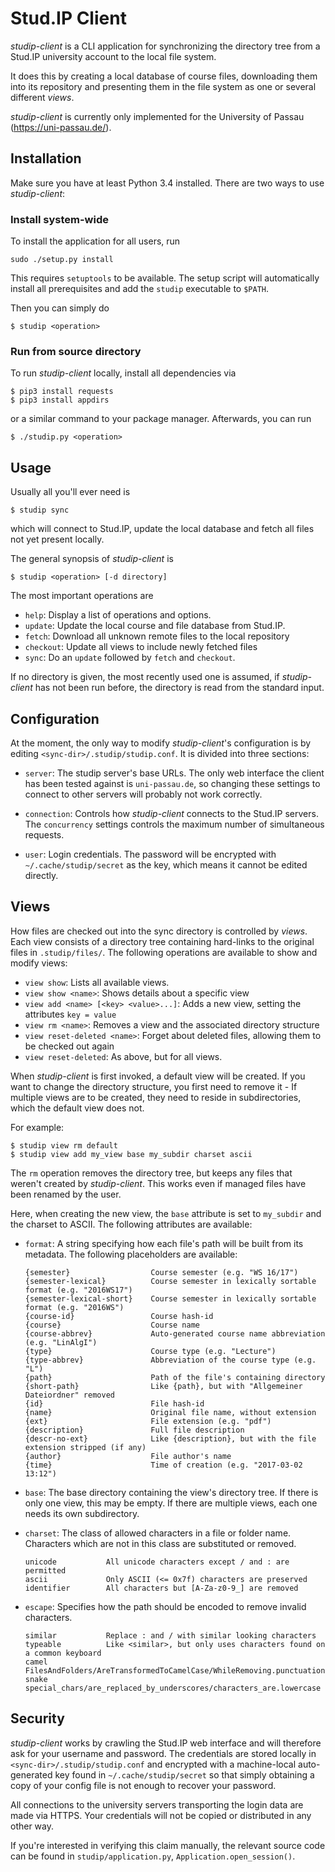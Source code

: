 Stud.IP Client
==============

_studip-client_ is a CLI application for synchronizing the directory tree from a Stud.IP
university account to the local file system.

It does this by creating a local database of course files, downloading them into its repository
and presenting them in the file system as one or several different _views_.

_studip-client_ is currently only implemented for the University of Passau (https://uni-passau.de/).

Installation
------------

Make sure you have at least Python 3.4 installed. There are two ways to use _studip-client_:

### Install system-wide

To install the application for all users, run

```
sudo ./setup.py install
```

This requires `setuptools` to be available. The setup script will
automatically install all prerequisites and add the `studip` executable to `$PATH`.

Then you can simply do

```
$ studip <operation>
```

### Run from source directory

To run _studip-client_ locally, install all dependencies via

```
$ pip3 install requests
$ pip3 install appdirs
```

or a similar command to your package manager. Afterwards, you can run

```
$ ./studip.py <operation>
```

Usage
-----

Usually all you'll ever need is

```
$ studip sync
```

which will connect to Stud.IP, update the local database and fetch all files not yet present
locally.

The general synopsis of _studip-client_ is

```
$ studip <operation> [-d directory]
```

The most important operations are

- `help`: Display a list of operations and options.
- `update`: Update the local course and file database from Stud.IP.
- `fetch`: Download all unknown remote files to the local repository
- `checkout`: Update all views to include newly fetched files
- `sync`: Do an `update` followed by `fetch` and `checkout`.

If no directory is given, the most recently used one is assumed, if _studip-client_ has not been
run before, the directory is read from the standard input.

Configuration
-------------

At the moment, the only way to modify _studip-client_'s configuration is by editing
`<sync-dir>/.studip/studip.conf`. It is divided into three sections:

- `server`: The studip server's base URLs. The only web interface the client has been tested
  against is `uni-passau.de`, so changing these settings to connect to other servers will probably
  not work correctly.

- `connection`: Controls how _studip-client_ connects to the Stud.IP servers. The `concurrency`
  settings controls the maximum number of simultaneous requests.

- `user`: Login credentials. The password will be encrypted with `~/.cache/studip/secret` as the
  key, which means it cannot be edited directly.

Views
-----

How files are checked out into the sync directory is controlled by _views_. Each view consists of
a directory tree containing hard-links to the original files in `.studip/files/`. The following
operations are available to show and modify views:

- `view show`: Lists all available views.
- `view show <name>`: Shows details about a specific view
- `view add <name> [<key> <value>...]`: Adds a new view, setting the attributes `key = value`
- `view rm <name>`: Removes a view and the associated directory structure
- `view reset-deleted <name>`: Forget about deleted files, allowing them to be checked out again
- `view reset-deleted`: As above, but for all views.

When _studip-client_ is first invoked, a default view will be created. If you want to change
the directory structure, you first need to remove it - If multiple views are to be created, they
need to reside in subdirectories, which the default view does not.

For example:

```
$ studip view rm default
$ studip view add my_view base my_subdir charset ascii
```

The `rm` operation removes the directory tree, but keeps any files that weren't created by
_studip-client_. This works even if managed files have been renamed by the user.

Here, when creating the new view, the `base` attribute is set to `my_subdir` and the charset to
ASCII. The following attributes are available:

- `format`: A string specifying how each file's path will be built from its metadata. The
    following placeholders are available:

    ```
    {semester}                  Course semester (e.g. "WS 16/17")
    {semester-lexical}          Course semester in lexically sortable format (e.g. "2016WS17")
    {semester-lexical-short}    Course semester in lexically sortable format (e.g. "2016WS")
    {course-id}                 Course hash-id
    {course}                    Course name
    {course-abbrev}             Auto-generated course name abbreviation (e.g. "LinAlgI")
    {type}                      Course type (e.g. "Lecture")
    {type-abbrev}               Abbreviation of the course type (e.g. "L")
    {path}                      Path of the file's containing directory
    {short-path}                Like {path}, but with "Allgemeiner Dateiordner" removed
    {id}                        File hash-id
    {name}                      Original file name, without extension
    {ext}                       File extension (e.g. "pdf")
    {description}               Full file description
    {descr-no-ext}              Like {description}, but with the file extension stripped (if any)
    {author}                    File author's name
    {time}                      Time of creation (e.g. "2017-03-02 13:12")
    ```

- `base`: The base directory containing the view's directory tree. If there is only one view,
    this may be empty. If there are multiple views, each one needs its own subdirectory.

- `charset`: The class of allowed characters in a file or folder name. Characters which are not
    in this class are substituted or removed.

    ```
    unicode           All unicode characters except / and : are permitted
    ascii             Only ASCII (<= 0x7f) characters are preserved
    identifier        All characters but [A-Za-z0-9_] are removed
    ```

- `escape`: Specifies how the path should be encoded to remove invalid characters.

    ```
    similar           Replace : and / with similar looking characters
    typeable          Like <similar>, but only uses characters found on a common keyboard
    camel             FilesAndFolders/AreTransformedToCamelCase/WhileRemoving.punctuation
    snake             special_chars/are_replaced_by_underscores/characters_are.lowercase
    ```

Security
--------

_studip-client_ works by crawling the Stud.IP web interface and will therefore ask for your
username and password. The credentials are stored locally in `<sync-dir>/.studip/studip.conf` and
encrypted with a machine-local auto-generated key found in `~/.cache/studip/secret` so that
simply obtaining a copy of your config file is not enough to recover your password.

All connections to the university servers transporting the login data are made via HTTPS.
Your credentials will not be copied or distributed in any other way.

If you're interested in verifying this claim manually, the relevant source code can be found in
`studip/application.py`, `Application.open_session()`.
